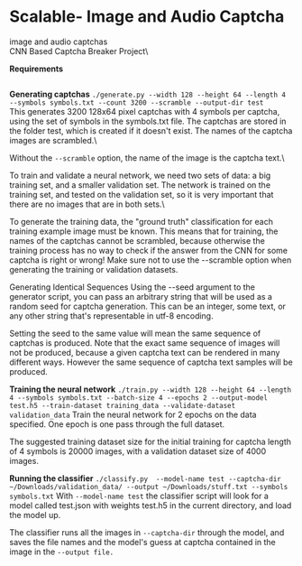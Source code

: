 # Scalable- Image and Audio Captcha
image and audio captchas \
CNN Based Captcha Breaker Project\

**Requirements**
```Required dependencies: python-captcha, opencv, python-tensorflow (CPU or GPU)
```

**Generating captchas**
```./generate.py --width 128 --height 64 --length 4 --symbols symbols.txt --count 3200 --scramble --output-dir test```\
This generates 3200 128x64 pixel captchas with 4 symbols per captcha, using the set of symbols in the symbols.txt file. The captchas are stored in the folder test, which is created if it doesn't exist. The names of the captcha images are scrambled.\

Without the ```--scramble``` option, the name of the image is the captcha text.\

To train and validate a neural network, we need two sets of data: a big training set, and a smaller validation set. The network is trained on the training set, and tested on the validation set, so it is very important that there are no images that are in both sets.\

To generate the training data, the "ground truth" classification for each training example image must be known. This means that for training, the names of the captchas cannot be scrambled, because otherwise the training process has no way to check if the answer from the CNN for some captcha is right or wrong! Make sure not to use the --scramble option when generating the training or validation datasets.

Generating Identical Sequences
Using the --seed argument to the generator script, you can pass an arbitrary string that will be used as a random seed for captcha generation. This can be an integer, some text, or any other string that's representable in utf-8 encoding.

Setting the seed to the same value will mean the same sequence of captchas is produced. Note that the exact same sequence of images will not be produced, because a given captcha text can be rendered in many different ways. However the same sequence of captcha text samples will be produced.

**Training the neural network**
```./train.py --width 128 --height 64 --length 4 --symbols symbols.txt --batch-size 4 --epochs 2 --output-model test.h5 --train-dataset training_data --validate-dataset validation_data```
Train the neural network for 2 epochs on the data specified. One epoch is one pass through the full dataset.

The suggested training dataset size for the initial training for captcha length of 4 symbols is 20000 images, with a validation dataset size of 4000 images.

**Running the classifier**
```./classify.py  --model-name test --captcha-dir ~/Downloads/validation_data/ --output ~/Downloads/stuff.txt --symbols symbols.txt```
With ```--model-name test``` the classifier script will look for a model called test.json with weights test.h5 in the current directory, and load the model up.

The classifier runs all the images in ```--captcha-dir``` through the model, and saves the file names and the model's guess at captcha contained in the image in the ```--output file.```
